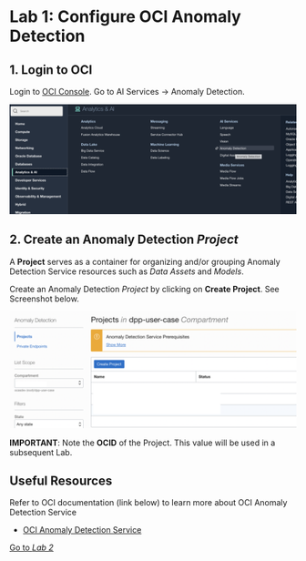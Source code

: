 Lab 1: Configure OCI Anomaly Detection
=================

## 1. Login to OCI

   Login to [OCI Console](https://cloud.oracle.com). Go to AI Services → Anomaly Detection. 

   ![](./images/Set-AD1.png)

## 2. Create an Anomaly Detection *Project*

   A **Project** serves as a container for organizing and/or grouping Anomaly Detection Service resources such as *Data Assets* and *Models*.

   Create an Anomaly Detection *Project* by clicking on **Create Project**.  See Screenshot below.

   ![](./images/Set-AD2.png)

   **IMPORTANT**: Note the **OCID** of the Project. This value will be used in a subsequent Lab.

## Useful Resources
Refer to OCI documentation (link below) to learn more about OCI Anomaly Detection Service

- [OCI Anomaly Detection Service](https://docs.oracle.com/en-us/iaas/Content/anomaly/using/home.htm)

[Go to *Lab 2*](#next)
